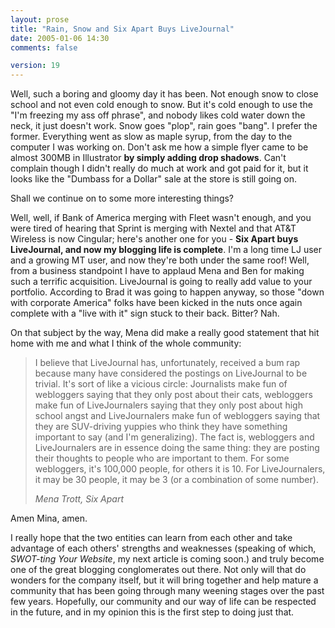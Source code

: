```yaml
---
layout: prose
title: "Rain, Snow and Six Apart Buys LiveJournal"
date: 2005-01-06 14:30
comments: false

version: 19
---
```


Well, such a boring and gloomy day it has been. Not enough snow to close school and not even cold enough to snow. But it's cold enough to use the "I'm freezing my ass off phrase", and nobody likes cold water down the neck, it just doesn't work. Snow goes "plop", rain goes "bang". I prefer the former. Everything went as slow as maple syrup, from the day to the computer I was working on. Don't ask me how a simple flyer came to be almost 300MB in Illustrator **by simply adding drop shadows**. Can't complain though I didn't really do much at work and got paid for it, but it looks like the "Dumbass for a Dollar" sale at the store is still going on.

Shall we continue on to some more interesting things?

Well, well, if Bank of America merging with Fleet wasn't enough, and you were tired of hearing that Sprint is merging with Nextel and that AT&T Wireless is now Cingular; here's another one for you - **Six Apart buys LiveJournal, and now my blogging life is complete**. I'm a long time LJ user and a growing MT user, and now they're both under the same roof! Well, from a business standpoint I have to applaud Mena and Ben for making such a terrific acquisition. LiveJournal is going to really add value to your portfolio. According to Brad it was going to happen anyway, so those "down with corporate America" folks have been kicked in the nuts once again complete with a "live with it" sign stuck to their back. Bitter? Nah.

On that subject by the way, Mena did make a really good statement that hit home with me and what I think of the whole community:

> I believe that LiveJournal has, unfortunately, received a bum rap because many have considered the postings on LiveJournal to be trivial. It's sort of like a vicious circle: Journalists make fun of webloggers saying that they only post about their cats, webloggers make fun of LiveJournalers saying that they only post about high school angst and LiveJournalers make fun of webloggers saying that they are SUV-driving yuppies who think they have something important to say (and I'm generalizing). The fact is, webloggers and LiveJournalers are in essence doing the same thing: they are posting their thoughts to people who are important to them. For some webloggers, it's 100,000 people, for others it is 10. For LiveJournalers, it may be 30 people, it may be 3 (or a combination of some number).
>
><cite>Mena Trott, Six Apart</cite>

Amen Mina, amen.

I really hope that the two entities can learn from each other and take advantage of each others' strengths and weaknesses (speaking of which, *SWOT-ting Your Website*, my next article is coming soon.) and truly become one of the great blogging conglomerates out there. Not only will that do wonders for the company itself, but it will bring together and help mature a community that has been going through many weening stages over the past few years. Hopefully, our community and our way of life can be respected in the future, and in my opinion this is the first step to doing just that.
